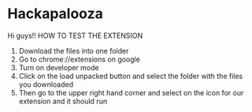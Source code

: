 # Hackapalooza

Hi guys!!
HOW TO TEST THE EXTENSION
1. Download the files into one folder
2. Go to chrome://extensions on google
3. Turn on developer mode
4. Click on the load unpacked button and select the folder with the files you downloaded
5. Then go to the upper right hand corner and select on the icon for our extension and it should run
